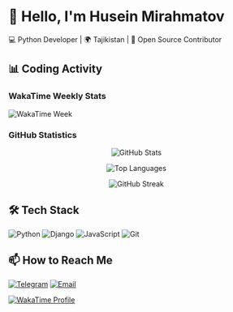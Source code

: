 # 👋 Hello, I'm Husein Mirahmatov 

💻 Python Developer | 🌍 Tajikistan | 🚀 Open Source Contributor

## 📊 Coding Activity

### WakaTime Weekly Stats
![WakaTime Week](https://github-readme-stats.vercel.app/api/wakatime?username=dnneeep&layout=compact&theme=radical&range=last_7_days)

### GitHub Statistics
<div align="center">
  
![GitHub Stats](https://github-readme-stats.vercel.app/api?username=huseinmirahmatov&show_icons=true&theme=radical&include_all_commits=true)

![Top Languages](https://github-readme-stats.vercel.app/api/top-langs/?username=huseinmirahmatov&layout=compact&theme=radical&hide_border=true)

![GitHub Streak](https://streak-stats.demolab.com?user=huseinmirahmatov&theme=radical&hide_border=true)

</div>

## 🛠️ Tech Stack
![Python](https://img.shields.io/badge/Python-3776AB?style=for-the-badge&logo=python&logoColor=white)
![Django](https://img.shields.io/badge/Django-092E20?style=for-the-badge&logo=django&logoColor=white)
![JavaScript](https://img.shields.io/badge/JavaScript-F7DF1E?style=for-the-badge&logo=javascript&logoColor=black)
![Git](https://img.shields.io/badge/Git-F05032?style=for-the-badge&logo=git&logoColor=white)

## 📫 How to Reach Me
[![Telegram](https://img.shields.io/badge/Telegram-2CA5E0?style=for-the-badge&logo=telegram&logoColor=white)](https://t.me/your_username)
[![Email](https://img.shields.io/badge/Gmail-D14836?style=for-the-badge&logo=gmail&logoColor=white)](mailto:your.email@gmail.com)

[![WakaTime Profile](https://wakatime.com/badge/user/dnneep.svg)](https://wakatime.com/@dnneep)
